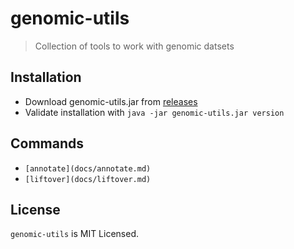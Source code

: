 # genomic-utils

> Collection of tools to work with genomic datsets


## Installation

- Download genomic-utils.jar from [releases](https://github.com/genepi/genomic-utils/releases)
- Validate installation with `java -jar genomic-utils.jar version`


## Commands

- `[annotate](docs/annotate.md)`
- `[liftover](docs/liftover.md)`

## License

`genomic-utils` is MIT Licensed.
